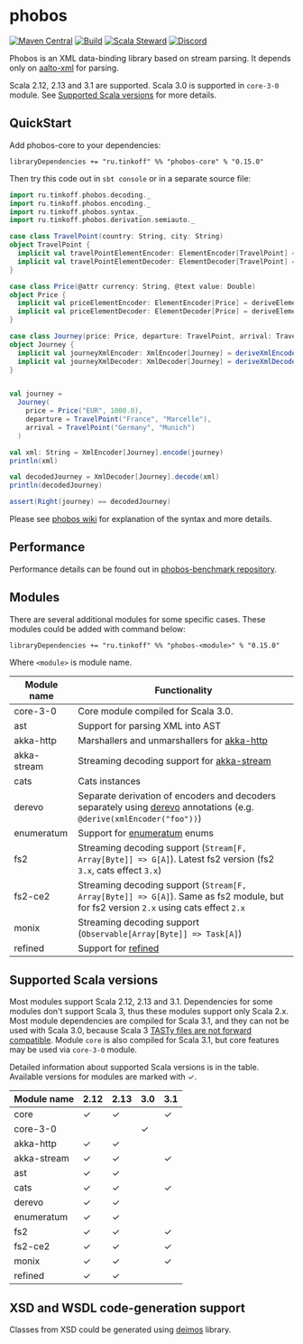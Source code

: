 # phobos
[![Maven Central](https://img.shields.io/maven-central/v/ru.tinkoff/phobos-core_2.13.svg)](https://search.maven.org/search?q=ru.tinkoff.phobos-core)
[![Build](https://github.com/TinkoffCreditSystems/phobos/actions/workflows/scala.yml/badge.svg)](https://github.com/TinkoffCreditSystems/phobos/actions/workflows/scala.yml)
[![Scala Steward](https://img.shields.io/badge/Scala_Steward-helping-blue.svg?style=flat&logo=data:image/png;base64,iVBORw0KGgoAAAANSUhEUgAAAA4AAAAQCAMAAAARSr4IAAAAVFBMVEUAAACHjojlOy5NWlrKzcYRKjGFjIbp293YycuLa3pYY2LSqql4f3pCUFTgSjNodYRmcXUsPD/NTTbjRS+2jomhgnzNc223cGvZS0HaSD0XLjbaSjElhIr+AAAAAXRSTlMAQObYZgAAAHlJREFUCNdNyosOwyAIhWHAQS1Vt7a77/3fcxxdmv0xwmckutAR1nkm4ggbyEcg/wWmlGLDAA3oL50xi6fk5ffZ3E2E3QfZDCcCN2YtbEWZt+Drc6u6rlqv7Uk0LdKqqr5rk2UCRXOk0vmQKGfc94nOJyQjouF9H/wCc9gECEYfONoAAAAASUVORK5CYII=)](https://scala-steward.org)
[![Discord](https://img.shields.io/badge/chat-discord%20(en%2Fru)-blue)](https://discord.gg/S9Ad88t)

Phobos is an XML data-binding library based on stream parsing. 
It depends only on [aalto-xml](https://github.com/FasterXML/aalto-xml/) for parsing.

Scala 2.12, 2.13 and 3.1 are supported. Scala 3.0 is supported in `core-3-0` module. See [Supported Scala versions](#supported-scala-versions) for more details.

## QuickStart
Add phobos-core to your dependencies:

```
libraryDependencies += "ru.tinkoff" %% "phobos-core" % "0.15.0"
```

Then try this code out in `sbt console` or in a separate source file:
```scala
import ru.tinkoff.phobos.decoding._
import ru.tinkoff.phobos.encoding._
import ru.tinkoff.phobos.syntax._
import ru.tinkoff.phobos.derivation.semiauto._

case class TravelPoint(country: String, city: String)
object TravelPoint {
  implicit val travelPointElementEncoder: ElementEncoder[TravelPoint] = deriveElementEncoder
  implicit val travelPointElementDecoder: ElementDecoder[TravelPoint] = deriveElementDecoder
}

case class Price(@attr currency: String, @text value: Double)
object Price {
  implicit val priceElementEncoder: ElementEncoder[Price] = deriveElementEncoder
  implicit val priceElementDecoder: ElementDecoder[Price] = deriveElementDecoder
}

case class Journey(price: Price, departure: TravelPoint, arrival: TravelPoint)
object Journey {
  implicit val journeyXmlEncoder: XmlEncoder[Journey] = deriveXmlEncoder("journey")
  implicit val journeyXmlDecoder: XmlDecoder[Journey] = deriveXmlDecoder("journey")
}


val journey =
  Journey(
    price = Price("EUR", 1000.0),
    departure = TravelPoint("France", "Marcelle"),
    arrival = TravelPoint("Germany", "Munich")
  )

val xml: String = XmlEncoder[Journey].encode(journey)
println(xml)

val decodedJourney = XmlDecoder[Journey].decode(xml)
println(decodedJourney)

assert(Right(journey) == decodedJourney)
```
Please see [phobos wiki](https://github.com/Tinkoff/phobos/wiki) for explanation of the syntax and more details.

## Performance
Performance details can be found out in [phobos-benchmark repository](https://github.com/valentiay/phobos-benchmark). 

## Modules
There are several additional modules for some specific cases. 
These modules could be added with command below:
```
libraryDependencies += "ru.tinkoff" %% "phobos-<module>" % "0.15.0"
```
Where `<module>` is module name.

| Module name | Functionality  |
|-------------|----------------|
| core-3-0    | Core module compiled for Scala 3.0. |
| ast         | Support for parsing XML into AST |
| akka-http   | Marshallers and unmarshallers for [akka-http](https://doc.akka.io/docs/akka-http/current/) |
| akka-stream | Streaming decoding support for [akka-stream](https://doc.akka.io/docs/akka/current/stream/index.html)|
| cats        | Cats instances |
| derevo      | Separate derivation of encoders and decoders separately using [derevo](https://github.com/manatki/derevo) annotations (e.g. `@derive(xmlEncoder("foo"))`)|
| enumeratum  | Support for [enumeratum](https://github.com/lloydmeta/enumeratum#manual-override-of-name) enums |
| fs2         | Streaming decoding support (`Stream[F, Array[Byte]] => G[A]`). Latest fs2 version (fs2 `3.x`, cats effect `3.x`) |
| fs2-ce2     | Streaming decoding support (`Stream[F, Array[Byte]] => G[A]`). Same as fs2 module, but for fs2 version `2.x` using cats effect `2.x`  |
| monix       | Streaming decoding support (`Observable[Array[Byte]] => Task[A]`)  |
| refined     | Support for [refined](https://github.com/fthomas/refined) |


## Supported Scala versions
Most modules support Scala 2.12, 2.13 and 3.1. 
Dependencies for some modules don't support Scala 3, thus these modules support only Scala 2.x.
Most module dependencies are compiled for Scala 3.1, and they can not be used with Scala 3.0, 
because Scala 3 [TASTy files are not forward compatible](https://contributors.scala-lang.org/t/improving-scala-3-forward-compatibility/5298).
Module `core` is also compiled for Scala 3.1, but core features may be used via `core-3-0` module.

Detailed information about supported Scala versions is in the table. Available versions for modules are marked with ✓.

| Module name | 2.12 | 2.13 | 3.0 | 3.1 |
|-------------|------|------|-----|-----|
| core        |  ✓   |  ✓   |     |  ✓  |
| core-3-0    |      |      |  ✓  |     |
| akka-http   |  ✓   |  ✓   |     |     |
| akka-stream |  ✓   |  ✓   |     |  ✓  |
| ast         |  ✓   |  ✓   |     |     |
| cats        |  ✓   |  ✓   |     |  ✓  |
| derevo      |  ✓   |  ✓   |     |     |
| enumeratum  |  ✓   |  ✓   |     |     |
| fs2         |  ✓   |  ✓   |     |  ✓  |
| fs2-ce2     |  ✓   |  ✓   |     |  ✓  |
| monix       |  ✓   |  ✓   |     |  ✓  |
| refined     |  ✓   |  ✓   |     |     |

## XSD and WSDL code-generation support
Classes from XSD could be generated using [deimos](https://github.com/Tinkoff/deimos) library.
